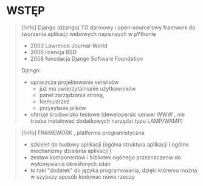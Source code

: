 

# WSTĘP
>[!info]  Django (dżango) 
>TO darmowy i open-source'owy framwork do tworzenia aplikacji webowych napisnaych w pYthonie
>- 2003 Lawrence Journal-World
>- 2005 licencja BSD
>- 2008 funcdacja Django Software Foundation
>
>Django:
>- upraszcza projektowanie serwisów
>	- już ma uwierzytalnianie użytkowników
>	- panel zarządzania stroną,
>	- formularzez
>	- przysyłanie plików
>- oferuje środowisko testowe (deweloperski serwer WWW , nie trzeba instalować dodatkowych narzędzi typu LAMP/WAMP)



>[!info] FRAMEWORK , platforma programistyczna
>- szkielet do budowy aplikacji (ogólna struktura aplikacji i ogólne mechanizmy działania aplikacji )
>- zestaw komponentów i bibliotek ogónego przeznaczenia do wykonywania okreśłonych zdań
>- to taki "dodatek" do języka programowania, dzięki któremu można w szybszy sposób kodowac nowe rzeczy






